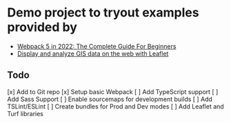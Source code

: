 # Demo project to tryout examples provided by 
- [Webpack 5 in 2022: The Complete Guide For Beginners](https://www.udemy.com/course/webpack-from-beginner-to-advanced/learn/lecture/34709012#overview)
- [Display and analyze GIS data on the web with Leaflet](https://www.udemy.com/course/display-and-analyze-gis-data-on-the-web/learn/lecture/7273050?start=15#overview) 

## Todo
[x] Add to Git repo
[x] Setup basic Webpack
[ ] Add TypeScript support
[ ] Add Sass Support
[ ] Enable sourcemaps for development builds
[ ] Add TSLint/ESLint
[ ] Create  bundles for Prod and Dev modes
[ ] Add Leaflet and Turf libraries